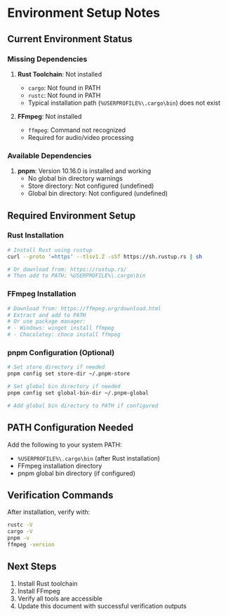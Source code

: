 # Environment Setup Notes

## Current Environment Status

### Missing Dependencies

1. **Rust Toolchain**: Not installed
   - `cargo`: Not found in PATH
   - `rustc`: Not found in PATH
   - Typical installation path (`%USERPROFILE%\.cargo\bin`) does not exist

2. **FFmpeg**: Not installed
   - `ffmpeg`: Command not recognized
   - Required for audio/video processing

### Available Dependencies

1. **pnpm**: Version 10.16.0 is installed and working
   - No global bin directory warnings
   - Store directory: Not configured (undefined)
   - Global bin directory: Not configured (undefined)

## Required Environment Setup

### Rust Installation
```bash
# Install Rust using rustup
curl --proto '=https' --tlsv1.2 -sSf https://sh.rustup.rs | sh

# Or download from: https://rustup.rs/
# Then add to PATH: %USERPROFILE%\.cargo\bin
```

### FFmpeg Installation
```bash
# Download from: https://ffmpeg.org/download.html
# Extract and add to PATH
# Or use package manager:
# - Windows: winget install ffmpeg
# - Chocolatey: choco install ffmpeg
```

### pnpm Configuration (Optional)
```bash
# Set store directory if needed
pnpm config set store-dir ~/.pnpm-store

# Set global bin directory if needed  
pnpm config set global-bin-dir ~/.pnpm-global

# Add global bin directory to PATH if configured
```

## PATH Configuration Needed

Add the following to your system PATH:
- `%USERPROFILE%\.cargo\bin` (after Rust installation)
- FFmpeg installation directory
- pnpm global bin directory (if configured)

## Verification Commands

After installation, verify with:
```bash
rustc -V
cargo -V  
pnpm -v
ffmpeg -version
```

## Next Steps

1. Install Rust toolchain
2. Install FFmpeg
3. Verify all tools are accessible
4. Update this document with successful verification outputs